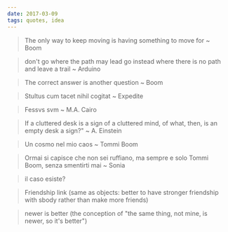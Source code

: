 ```yaml
---
date: 2017-03-09
tags: quotes, idea
---
```

> The only way to keep moving is having something to move for
~ Boom

>don't go where the path may lead go instead where there is no path and leave a trail
~ Arduino

> The correct answer is another question
~ Boom

> Stultus cum tacet nihil cogitat
~ Expedite

> Fessvs svm
~ M.A. Cairo

> If a cluttered desk is a sign of a cluttered mind, of what, then, is an empty desk a sign?"
~ A. Einstein

> Un cosmo nel mio caos
~ Tommi Boom

> Ormai si capisce che non sei ruffiano, ma sempre e solo Tommi Boom, senza smentirti mai
~ Sonia

> il caso esiste?

> Friendship link (same as objects: better to have stronger friendship with sbody rather than make more friends)

> newer is better (the conception of "the same thing, not mine, is newer, so it's better")